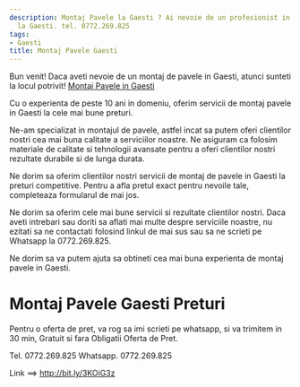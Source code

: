 ```yaml
---
description: Montaj Pavele la Gaesti ? Ai nevoie de un profesionist in Montaj Pavele
  la Gaesti. tel. 0772.269.825
tags:
- Gaesti
title: Montaj Pavele Gaesti
---
```



Bun venit! Daca aveti nevoie de un montaj de pavele in Gaesti, atunci sunteti la locul potrivit! <a href="http://bit.ly/3KOiG3z">Montaj Pavele in Gaesti</a>

Cu o experienta de peste 10 ani in domeniu, oferim servicii de montaj pavele in Gaesti la cele mai bune preturi. 

Ne-am specializat in montajul de pavele, astfel incat sa putem oferi clientilor nostri cea mai buna calitate a serviciilor noastre. Ne asiguram ca folosim materiale de calitate si tehnologii avansate pentru a oferi clientilor nostri rezultate durabile si de lunga durata.

Ne dorim sa oferim clientilor nostri servicii de montaj de pavele in Gaesti la preturi competitive. Pentru a afla pretul exact pentru nevoile tale, completeaza formularul de mai jos.

Ne dorim sa oferim cele mai bune servicii si rezultate clientilor nostri. Daca aveti intrebari sau doriti sa aflati mai multe despre serviciile noastre, nu ezitati sa ne contactati folosind linkul de mai sus sau sa ne scrieti pe Whatsapp la 0772.269.825.

Ne dorim sa va putem ajuta sa obtineti cea mai buna experienta de montaj pavele in Gaesti.

# Montaj Pavele Gaesti Preturi
Pentru o oferta de pret, va rog sa imi scrieti pe whatsapp, si va trimitem in 30 min, Gratuit si fara Obligatii Oferta de Pret.

Tel. 0772.269.825
Whatsapp. 0772.269.825

Link ==> http://bit.ly/3KOiG3z